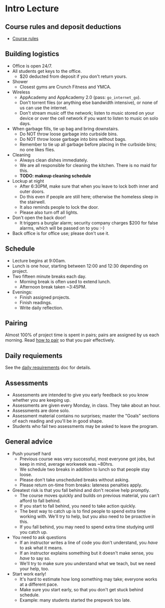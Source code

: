 # Intro Lecture

## Course rules and deposit deductions

* [Course rules](course-rules.md)

## Building logistics

* Office is open 24/7.
* All students get keys to the office.
  * $20 deducted from deposit if you don't return yours.
* Shower
  * Closest gyms are Crunch Fitness and YMCA.
* Wireless
  * AppAcademy and AppAcademy 2.0 (pass: `go_internet_go`).
  * Don't torrent files (or anything else bandwidth intensive), or
    none of us can use the internet.
  * Don't stream music off the network; listen to music stored on your
    device or over the cell network if you want to listen to music on
    solo days.
* When garbage fills, tie up bag and bring downstairs.
  * Do NOT throw loose garbage into curbside bins.
  * Do NOT throw loose garbage into bins without bags.
  * Remember to tie up all garbage before placing in the curbside
    bins; no one likes flies.
* Cleaning
  * Always clean dishes immediately.
  * We are all responsible for cleaning the kitchen. There is no maid
    for this.
  * **TODO: makeup cleaning schedule**
* Lockup at night
  * After 6:30PM, make sure that when you leave to lock both inner and
    outer doors.
  * Do this even if people are still here; otherwise the homeless
    sleep in the stairwell.
  * It also reminds people to lock the door.
  * Please also turn off all lights.
* Don't open the back door!
  * It triggers a burglar alarm; security company charges $200 for
    false alarms, which will be passed on to you :-)
* Back office is for office use; please don't use it.

## Schedule

* Lecture begins at 9:00am.
* Lunch is one hour, starting between 12:00 and 12:30 depending on
  project.
* Two fifteen minute breaks each day.
    * Morning break is often used to extend lunch.
    * Afternoon break taken ~3:45PM.
* Evenings:
    * Finish assigned projects.
    * Finish readings.
    * Write daily reflection.

## Pairing

Almost 100% of project time is spent in pairs; pairs are assigned by
us each morning. Read [how to pair](pair-programming.md) so that you
pair effectively.

## Daily requiements

See the [daily requirements](./daily-requirements.md) doc for details.

## Assessments

* Assessments are intended to give you early feedback so you know
  whether you are keeping up.
* Assessments are given every Monday, in class. They take about an
  hour.
* Assessments are done solo.
* Assessment material contains no surprises; master the "Goals"
  sections of each reading and you'll be in good shape.
* Students who fail two assessments may be asked to leave the program.

## General advice

* Push yourself hard
  * Previous course was very successful, most everyone got jobs, but
    keep in mind, average workweek was ~80hrs.
  * We schedule two breaks in addition to lunch so that people stay
    loose.
  * Please don't take unscheduled breaks without asking.
  * Please return on-time from breaks: lateness penalties apply.
* Greatest risk is that you fall behind and don't receive help
  promptly.
  * The course moves quickly and builds on previous material, you
    can't afford to fall behind.
  * If you start to fall behind, you need to take action quickly.
  * The best way to catch up is to find people to spend extra time
    working with. We'll try to help, but you also need to be
    proactive in this.
  * If you fall behind, you may need to spend extra time studying
    until you catch up.
* You need to ask questions
  * If an instructor writes a line of code you don't understand, you
    *have* to ask what it means.
  * If an instructor explains something but it doesn't make sense, you
    *have* to say so.
  * We'll try to make sure you understand what we teach, but we need
    your help, too.
* Start work early!
  * It's hard to estimate how long something may take; everyone works
    at a different pace.
  * Make sure you start early, so that you don't get stuck behind
    schedule.
  * Example: many students started the prepwork too late.
